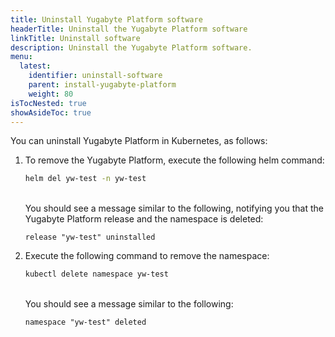 ```yaml
---
title: Uninstall Yugabyte Platform software
headerTitle: Uninstall the Yugabyte Platform software
linkTitle: Uninstall software
description: Uninstall the Yugabyte Platform software.
menu:
  latest:
    identifier: uninstall-software
    parent: install-yugabyte-platform
    weight: 80
isTocNested: true
showAsideToc: true
---
```


<!-- 

You can uninstall Yugabyte Platform in the Kubernetes environments.

## Uninstall in Docker environments

You can stop and remove Yugabyte Platform on Replicated, as follows:

1. Execute the following command to gain access to applications installed on Replicated:

    ```sh
    /usr/local/bin/replicated apps
    ```

2. To stop Yugabyte Platform, execute the following command, replacing *appid* with the application ID of Yugabyte Platform obtained from the preceding step:

    ```sh
    /usr/local/bin/replicated app <appid> stop
    ```

THE rm COMMAND IN STEP 3 DOESN'T WORK, AS PER DEV. THIS IS WHY THIS WHOLE SECTION IS BEING REMOVED FOR NOW

3. Remove Yugabyte Platform, as follows:

    ```sh
    /usr/local/bin/replicated app <appid> rm
    ```

2. Remove all Yugabyte Platform containers, as follows:

    ```sh
    sudo docker images | grep "yuga" | awk '{print $3}' | xargs docker rmi -f
    ```

3. Delete the mapped directory, as follows:

    ```sh
    sudo rm -rf /opt/yugabyte
    ```

6. Uninstall Replicated by following instructions provided in [Removing Replicated](https://help.replicated.com/docs/native/customer-installations/installing-via-script/#removing-replicated).

## Uninstall in Kubernetes environments
-->

You can uninstall Yugabyte Platform in Kubernetes, as follows:

1. To remove the Yugabyte Platform, execute the following helm command:

    ```sh
    helm del yw-test -n yw-test
    ```

    <br>You should see a message similar to the following, notifying you that the Yugabyte Platform release and the namespace is deleted:

    ```output
    release "yw-test" uninstalled
    ```

2. Execute the following command to remove the namespace:

    ```sh
    kubectl delete namespace yw-test
    ```

    <br>You should see a message similar to the following:

    ```output
    namespace "yw-test" deleted
    ```
